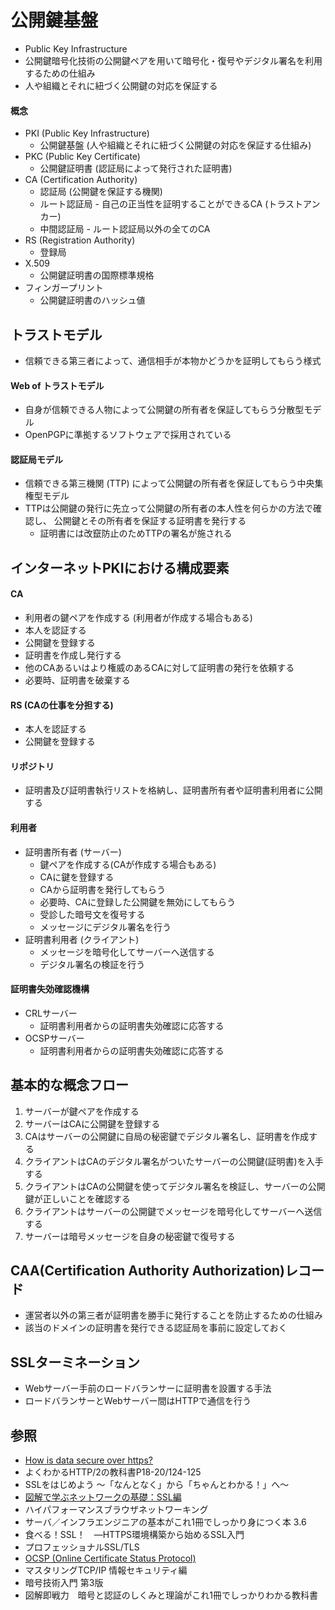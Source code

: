 # 公開鍵基盤
- Public Key Infrastructure
- 公開鍵暗号化技術の公開鍵ペアを用いて暗号化・復号やデジタル署名を利用するための仕組み
- 人や組織とそれに紐づく公開鍵の対応を保証する

#### 概念
- PKI (Public Key Infrastructure)
  - 公開鍵基盤 (人や組織とそれに紐づく公開鍵の対応を保証する仕組み)
- PKC (Public Key Certificate)
  - 公開鍵証明書 (認証局によって発行された証明書)
- CA (Certification Authority)
  - 認証局 (公開鍵を保証する機関)
  - ルート認証局 - 自己の正当性を証明することができるCA (トラストアンカー)
  - 中間認証局 - ルート認証局以外の全てのCA
- RS (Registration Authority)
  - 登録局
- X.509
  - 公開鍵証明書の国際標準規格
- フィンガープリント
  - 公開鍵証明書のハッシュ値

## トラストモデル
- 信頼できる第三者によって、通信相手が本物かどうかを証明してもらう様式

#### Web of トラストモデル
- 自身が信頼できる人物によって公開鍵の所有者を保証してもらう分散型モデル
- OpenPGPに準拠するソフトウェアで採用されている

#### 認証局モデル
- 信頼できる第三機関 (TTP) によって公開鍵の所有者を保証してもらう中央集権型モデル
- TTPは公開鍵の発行に先立って公開鍵の所有者の本人性を何らかの方法で確認し、
  公開鍵とその所有者を保証する証明書を発行する
  - 証明書には改竄防止のためTTPの署名が施される

## インターネットPKIにおける構成要素
#### CA
- 利用者の鍵ペアを作成する (利用者が作成する場合もある)
- 本人を認証する
- 公開鍵を登録する
- 証明書を作成し発行する
- 他のCAあるいはより権威のあるCAに対して証明書の発行を依頼する
- 必要時、証明書を破棄する

#### RS (CAの仕事を分担する)
- 本人を認証する
- 公開鍵を登録する

#### リポジトリ
- 証明書及び証明書執行リストを格納し、証明書所有者や証明書利用者に公開する

#### 利用者
- 証明書所有者 (サーバー)
  - 鍵ペアを作成する(CAが作成する場合もある)
  - CAに鍵を登録する
  - CAから証明書を発行してもらう
  - 必要時、CAに登録した公開鍵を無効にしてもらう
  - 受診した暗号文を復号する
  - メッセージにデジタル署名を行う
- 証明書利用者 (クライアント)
  - メッセージを暗号化してサーバーへ送信する
  - デジタル署名の検証を行う

#### 証明書失効確認機構
- CRLサーバー
  - 証明書利用者からの証明書失効確認に応答する
- OCSPサーバー
  - 証明書利用者からの証明書失効確認に応答する

## 基本的な概念フロー
1. サーバーが鍵ペアを作成する
2. サーバーはCAに公開鍵を登録する
3. CAはサーバーの公開鍵に自局の秘密鍵でデジタル署名し、証明書を作成する
4. クライアントはCAのデジタル署名がついたサーバーの公開鍵(証明書)を入手する
5. クライアントはCAの公開鍵を使ってデジタル署名を検証し、サーバーの公開鍵が正しいことを確認する
6. クライアントはサーバーの公開鍵でメッセージを暗号化してサーバーへ送信する
7. サーバーは暗号メッセージを自身の秘密鍵で復号する

## CAA(Certification Authority Authorization)レコード
- 運営者以外の第三者が証明書を勝手に発行することを防止するための仕組み
- 該当のドメインの証明書を発行できる認証局を事前に設定しておく

## SSLターミネーション
- Webサーバー手前のロードバランサーに証明書を設置する手法
- ロードバランサーとWebサーバー間はHTTPで通信を行う

## 参照
- [How is data secure over https?](https://blog.joshsoftware.com/2019/08/23/how-is-data-secure-over-https/)
- よくわかるHTTP/2の教科書P18-20/124-125
- SSLをはじめよう ～「なんとなく」から「ちゃんとわかる！」へ～
- [図解で学ぶネットワークの基礎：SSL編](https://xtech.nikkei.com/it/article/COLUMN/20071002/283518/)
- ハイパフォーマンスブラウザネットワーキング
- サーバ／インフラエンジニアの基本がこれ1冊でしっかり身につく本 3.6
- 食べる！SSL！　―HTTPS環境構築から始めるSSL入門
- プロフェッショナルSSL/TLS
- [OCSP (Online Certificate Status Protocol)](https://www.cybertrust.co.jp/sureserver/support/glossary/ocsp.html)
- マスタリングTCP/IP 情報セキュリティ編
- 暗号技術入門 第3版
- 図解即戦力　暗号と認証のしくみと理論がこれ1冊でしっかりわかる教科書
